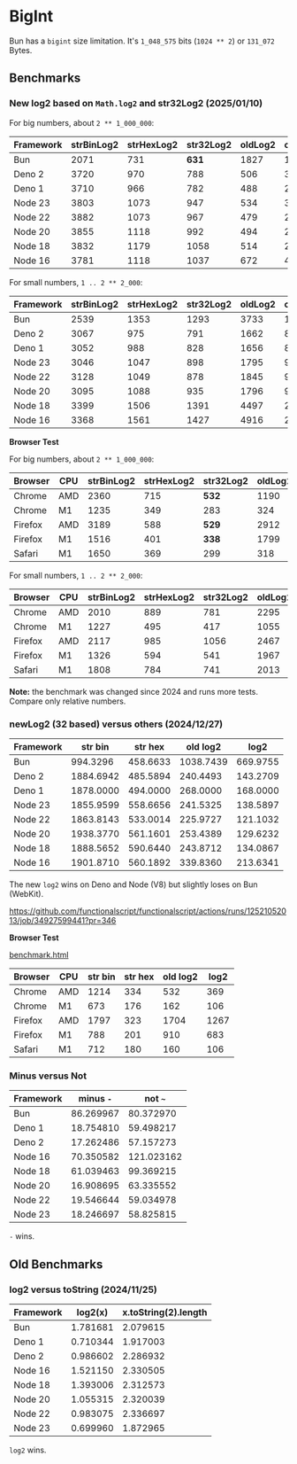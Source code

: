 # BigInt

Bun has a `bigint` size limitation. It's `1_048_575` bits (`1024 ** 2`) or `131_072` Bytes.

## Benchmarks

### New log2 based on `Math.log2` and str32Log2 (2025/01/10)

For big numbers, about `2 ** 1_000_000`:

|Framework|strBinLog2|strHexLog2|str32Log2|oldLog2|clz32Log2|   log2|
|---------|----------|----------|---------|-------|---------|-------|
|Bun      |      2071|       731|  **631**|   1827|     1195|   1110|
|Deno 2   |      3720|       970|      788|    506|      307|**206**|
|Deno 1   |      3710|       966|      782|    488|      292|**204**|
|Node 23  |      3803|      1073|      947|    534|      317|**226**|
|Node 22  |      3882|      1073|      967|    479|      265|**222**|
|Node 20  |      3855|      1118|      992|    494|      280|**217**|
|Node 18  |      3832|      1179|     1058|    514|      280|**229**|
|Node 16  |      3781|      1118|     1037|    672|      430|**281**|

For small numbers, `1 .. 2 ** 2_000`:

|Framework|strBinLog2|strHexLog2|str32Log2|oldLog2|clz32Log2|    log2|
|---------|----------|----------|---------|-------|---------|--------|
|Bun      |      2539|      1353|     1293|   3733|     1885| **699**|
|Deno 2   |      3067|       975|      791|   1662|      877| **452**|
|Deno 1   |      3052|       988|      828|   1656|      856| **456**|
|Node 23  |      3046|      1047|      898|   1795|      926| **538**|
|Node 22  |      3128|      1049|      878|   1845|      932| **500**|
|Node 20  |      3095|      1088|      935|   1796|      940| **566**|
|Node 18  |      3399|      1506|     1391|   4497|     2305| **970**|
|Node 16  |      3368|      1561|     1427|   4916|     2593|**1069**|

**Browser Test**

For big numbers, about `2 ** 1_000_000`:

|Browser|CPU|strBinLog2|strHexLog2|str32Log2|oldLog2|clz32Log2|   log2|
|-------|---|----------|----------|---------|-------|---------|-------|
|Chrome |AMD|      2360|       715|  **532**|   1190|      807|    551|
|Chrome | M1|      1235|       349|      283|    324|      226|**171**|
|Firefox|AMD|      3189|       588|  **529**|   2912|     2165|   1443|
|Firefox| M1|      1516|       401|  **338**|   1799|     1339|    847|
|Safari | M1|      1650|       369|      299|    318|      215|**203**|

For small numbers, `1 .. 2 ** 2_000`:

|Browser|CPU|strBinLog2|strHexLog2|str32Log2|oldLog2|clz32Log2|   log2|
|-------|---|----------|----------|---------|-------|---------|-------|
|Chrome |AMD|      2010|       889|      781|   2295|     1210|**593**|
|Chrome | M1|      1227|       495|      417|   1055|      539|**285**|
|Firefox|AMD|      2117|       985|     1056|   2467|     1263|**503**|
|Firefox| M1|      1326|       594|      541|   1967|     1013|**348**|
|Safari | M1|      1808|       784|      741|   2013|     1108|**466**|

**Note:** the benchmark was changed since 2024 and runs more tests.
Compare only relative numbers.

### newLog2 (32 based) versus others (2024/12/27)

|Framework|str bin  |str hex  |old log2 |log2    |
|---------|---------|---------|---------|--------|
|Bun      | 994.3296|458.6633 |1038.7439|669.9755|
|Deno 2   |1884.6942|485.5894 | 240.4493|143.2709|
|Deno 1   |1878.0000|494.0000 | 268.0000|168.0000|
|Node 23  |1855.9599|558.6656 | 241.5325|138.5897|
|Node 22  |1863.8143|533.0014 | 225.9727|121.1032|
|Node 20  |1938.3770|561.1601 | 253.4389|129.6232|
|Node 18  |1888.5652|590.6440 | 243.8712|134.0867|
|Node 16  |1901.8710|560.1892 | 339.8360|213.6341|

The new `log2` wins on Deno and Node (V8) but slightly loses on Bun (WebKit).

https://github.com/functionalscript/functionalscript/actions/runs/12521052013/job/34927599441?pr=346

**Browser Test**

[benchmark.html](./benchmark.html)

|Browser|CPU|str bin|str hex|old log2|log2|
|-------|---|-------|-------|--------|----|
|Chrome |AMD|   1214|    334|     532| 369|
|Chrome | M1|    673|    176|     162| 106|
|Firefox|AMD|   1797|    323|    1704|1267|
|Firefox| M1|    788|    201|     910| 683|
|Safari | M1|    712|    180|     160| 106|

### Minus versus Not

|Framework|minus `-`         |not `~`           |
|---------|------------------|------------------|
|Bun      |86.269967         | 80.372970        |
|Deno 1   |18.754810         | 59.498217        |
|Deno 2   |17.262486         | 57.157273        |
|Node 16  |70.350582         |121.023162        |
|Node 18  |61.039463         | 99.369215        |
|Node 20  |16.908695         | 63.335552        |
|Node 22  |19.546644         | 59.034978        |
|Node 23  |18.246697         | 58.825815        |

`-` wins.

## Old Benchmarks

### log2 versus toString (2024/11/25)

|Framework|log2(x)           |x.toString(2).length|
|---------|------------------|--------------------|
|Bun      |1.781681          |2.079615            |
|Deno 1   |0.710344          |1.917003            |
|Deno 2   |0.986602          |2.286932            |
|Node 16  |1.521150          |2.330505            |
|Node 18  |1.393006          |2.312573            |
|Node 20  |1.055315          |2.320039            |
|Node 22  |0.983075          |2.336697            |
|Node 23  |0.699960          |1.872965            |

`log2` wins.
